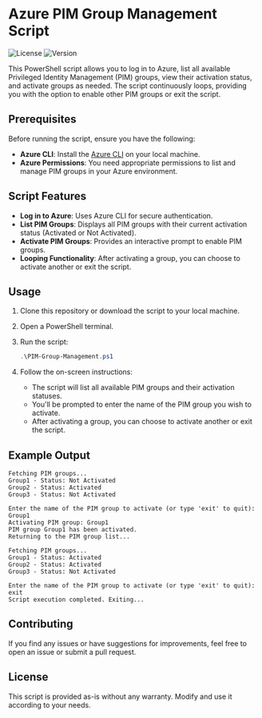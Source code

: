 # Azure PIM Group Management Script

![License](https://img.shields.io/github/license/modom-ofn/scripts) ![Version](https://img.shields.io/badge/version-1.0.0-blue)

This PowerShell script allows you to log in to Azure, list all available Privileged Identity Management (PIM) groups, view their activation status, and activate groups as needed. The script continuously loops, providing you with the option to enable other PIM groups or exit the script.

## Prerequisites

Before running the script, ensure you have the following:

- **Azure CLI**: Install the [Azure CLI](https://docs.microsoft.com/en-us/cli/azure/install-azure-cli) on your local machine.
- **Azure Permissions**: You need appropriate permissions to list and manage PIM groups in your Azure environment.

## Script Features

- **Log in to Azure**: Uses Azure CLI for secure authentication.
- **List PIM Groups**: Displays all PIM groups with their current activation status (Activated or Not Activated).
- **Activate PIM Groups**: Provides an interactive prompt to enable PIM groups.
- **Looping Functionality**: After activating a group, you can choose to activate another or exit the script.

## Usage

1. Clone this repository or download the script to your local machine.
2. Open a PowerShell terminal.
3. Run the script:

    ```powershell
    .\PIM-Group-Management.ps1
    ```

4. Follow the on-screen instructions:

    - The script will list all available PIM groups and their activation statuses.
    - You'll be prompted to enter the name of the PIM group you wish to activate.
    - After activating a group, you can choose to activate another or exit the script.

## Example Output

```plaintext
Fetching PIM groups...
Group1 - Status: Not Activated
Group2 - Status: Activated
Group3 - Status: Not Activated

Enter the name of the PIM group to activate (or type 'exit' to quit): Group1
Activating PIM group: Group1
PIM group Group1 has been activated.
Returning to the PIM group list...

Fetching PIM groups...
Group1 - Status: Activated
Group2 - Status: Activated
Group3 - Status: Not Activated

Enter the name of the PIM group to activate (or type 'exit' to quit): exit
Script execution completed. Exiting...
```

## Contributing

If you find any issues or have suggestions for improvements, feel free to open an issue or submit a pull request.

## License

This script is provided as-is without any warranty. Modify and use it according to your needs.